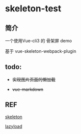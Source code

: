 # skeleton-test

## 简介

一个使用Vue-cli3 的 骨架屏 demo 

基于 vue-skeleton-webpack-plugin

## todo:

-  ~~实现图片页面的懒加载~~

- ~~vue-markdown~~

## REF

[skeleton](https://www.jianshu.com/p/cb5717c5948f)

[lazyload](https://www.cnblogs.com/xyyt/p/7650539.html)

